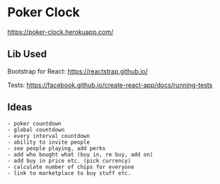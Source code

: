# Poker Clock

<https://poker-clock.herokuapp.com/>

## Lib Used

Bootstrap for React:
https://reactstrap.github.io/

Tests:
https://facebook.github.io/create-react-app/docs/running-tests

## Ideas

    - poker countdown
    - global countdown
    - every interval countdown
    - ability to invite people
    - see people playing, add perks
    - add who bought what (buy in, re buy, add on)
    - add buy in price etc. (pick currency)
    - calculate number of chips for everyone
    - link to marketplace to buy stuff etc.
